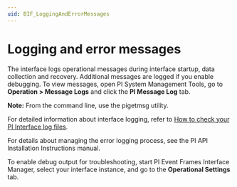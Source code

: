 ```yaml
---
uid: BIF_LoggingAndErrorMessages
---
```


# Logging and error messages

<!-- Static topic. No modifications usually required -->

<!-- TU: This sounds like it should be a procedure. -->

The interface logs operational messages during interface startup, data collection and recovery. Additional messages are logged if you enable debugging. To view messages, open PI System Management Tools, go to **Operation > Message Logs** and click the **PI Message Log** tab. 

**Note:** From the command line, use the pigetmsg utility.

For detailed information about interface logging, refer to [How to check your PI Interface log files](https://osisoft.lightning.force.com/lightning/r/Knowledge__kav/ka01I000000Fn6iQAC/view). 

For details about managing the error logging process, see the PI API Installation Instructions manual. 

To enable debug output for troubleshooting, start PI Event Frames Interface Manager, select your interface instance, and go to the **Operational Settings** tab.
